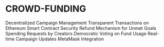 # CROWD-FUNDING
Decentralized Campaign Management Transparent Transactions on Ethereum Smart Contract Security Refund Mechanism for Unmet Goals Spending Requests by Creators Democratic Voting on Fund Usage Real-time Campaign Updates MetaMask Integration
